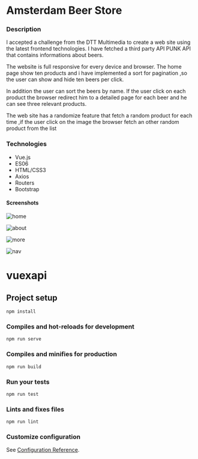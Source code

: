 # Amsterdam Beer Store

### Description
 I accepted a challenge from the DTT Multimedia to create a web site using the latest frontend technologies. I have fetched a third party API PUNK API that contains informations about beers. 
 
 The website is full responsive for every device and  browser. The home page show ten products and i have implemented a sort for pagination ,so the user can show and hide ten beers per click.
 
  In addition the user can sort the beers by name. If the user click on each product the browser redirect him  to a detailed page  for each beer and he can see three relevant products.
  
 The web site has a randomize feature that fetch a  random product for each time ,if the user click on the image the browser fetch an other random product from the list

### Technologies
* Vue.js
* ES06
* HTML/CSS3
* Axios
* Routers
* Bootstrap


#### Screenshots
![home](https://i.imgur.com/YD58b2x.png)

![about](https://i.imgur.com/79Lzb8W.png)

![more](https://i.imgur.com/SNnhKc7.png)

![nav](https://i.imgur.com/tdxRJLe.png)



# vuexapi

## Project setup
```
npm install
```

### Compiles and hot-reloads for development
```
npm run serve
```

### Compiles and minifies for production
```
npm run build
```

### Run your tests
```
npm run test
```

### Lints and fixes files
```
npm run lint
```

### Customize configuration
See [Configuration Reference](https://cli.vuejs.org/config/).






